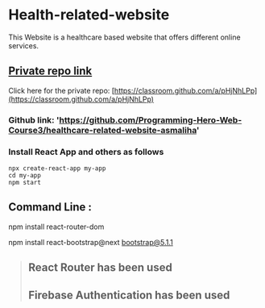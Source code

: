 # Health-related-website
This Website is a healthcare based website that offers different online services.

## [Private repo link](https://classroom.github.com/a/pHjNhLPp)
Click here for the private repo: [https://classroom.github.com/a/pHjNhLPp](https://classroom.github.com/a/pHjNhLPp)

### Github link: 'https://github.com/Programming-Hero-Web-Course3/healthcare-related-website-asmaliha'

### Install React App and others as follows
```
npx create-react-app my-app
cd my-app
npm start
```
##  Command Line : 
<!-- // react route install  -->
npm install react-router-dom


<!-- // react bootstrap install  -->
npm install react-bootstrap@next bootstrap@5.1.1

<!-- // React fontAwesome install  -->

> ## React Router has been used
> ## Firebase Authentication has been used

